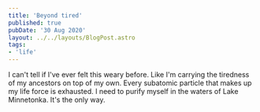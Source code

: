 ```yaml
---
title: 'Beyond tired'
published: true
pubDate: '30 Aug 2020'
layout: ../../layouts/BlogPost.astro
tags:
- 'life'
---
```


I can't tell if I've ever felt this weary before. Like I'm carrying the tiredness of my ancestors on top of my own. Every subatomic particle that makes up my life force is exhausted. I need to purify myself in the waters of Lake Minnetonka. It's the only way.